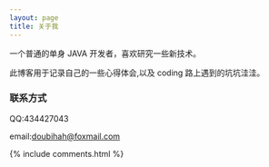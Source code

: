 ```yaml
---
layout: page
title: 关于我 
---
```


一个普通的单身 JAVA 开发者，喜欢研究一些新技术。

<p>

此博客用于记录自己的一些心得体会,以及 coding 路上遇到的坑坑洼洼。

<p>

<h3> 联系方式 </h3>  

<p>

QQ:434427043

<p>

<p>

email:doubihah@foxmail.com

<p>

<p>



{% include comments.html %}

